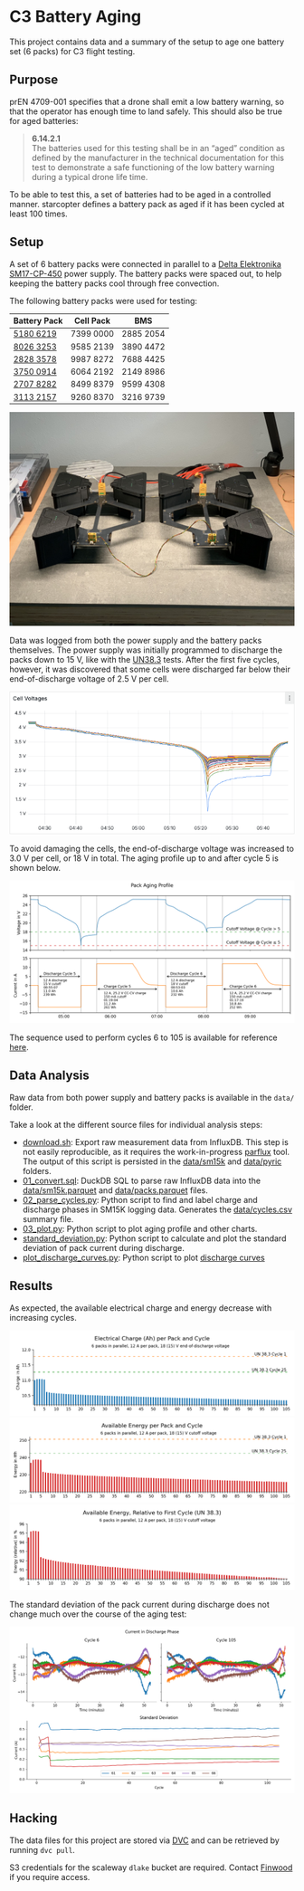 # C3 Battery Aging

This project contains data and a summary of the setup to age one battery set (6 packs) for C3 flight testing.

## Purpose

prEN 4709-001 specifies that a drone shall emit a low battery warning, so that the operator has enough time to land safely. This should also be true for aged batteries:

> **6.14.2.1**  
> The batteries used for this testing shall be in an “aged” condition as defined by the manufacturer in the technical documentation for this test to demonstrate a safe functioning of the low battery warning during a typical drone life time.

To be able to test this, a set of batteries had to be aged in a controlled manner.
starcopter defines a battery pack as aged if it has been cycled at least 100 times.

## Setup

A set of 6 battery packs were connected in parallel to a [Delta Elektronika SM17-CP-450][sm15k] power supply.
The battery packs were spaced out, to help keeping the battery packs cool through free convection.

The following battery packs were used for testing:

| Battery Pack  | Cell Pack | BMS       |
| ------------- | --------- | --------- |
| [5180 6219][] | 7399 0000 | 2885 2054 |
| [8026 3253][] | 9585 2139 | 3890 4472 |
| [2828 3578][] | 9987 8272 | 7688 4425 |
| [3750 0914][] | 6064 2192 | 2149 8986 |
| [2707 8282][] | 8499 8379 | 9599 4308 |
| [3113 2157][] | 9260 8370 | 3216 9739 |

![C3 Setup](./img/setup.jpg)

Data was logged from both the power supply and the battery packs themselves.
The power supply was initially programmed to discharge the packs down to 15 V, like with the [UN38.3](../UN38.3/)
tests. After the first five cycles, however, it was discovered that some cells were discharged far below their
end-of-discharge voltage of 2.5 V per cell.

![Cell Voltages during Cycle 5](./img/cell-voltages-cycle-5.png)

To avoid damaging the cells, the end-of-discharge voltage was increased to 3.0 V per cell, or 18 V in total.
The aging profile up to and after cycle 5 is shown below.

![Aging Profile](./img/aging-profile.png)

The sequence used to perform cycles 6 to 105 is available for reference [here](./bc6s6p.s).

[sm15k]: https://www.delta-elektronika.nl/products/sm15k-series
[2707 8282]: https://www.notion.so/starcopter/2707-8282-da7e6a3a6bad42439c49a23b2453dab0?pvs=4
[3113 2157]: https://www.notion.so/starcopter/3113-2157-0b244bc53801487e869f4f124a4a7624?pvs=4
[8026 3253]: https://www.notion.so/starcopter/8026-3253-6d6b2ec0507e4152988fe1cc45dd1636?pvs=4
[5180 6219]: https://www.notion.so/starcopter/5180-6219-3ebd4f287a2e4bfcb6a198941659fef6?pvs=4
[3750 0914]: https://www.notion.so/starcopter/3750-0914-b8ac6ee9832948edba5c180e3612eca3?pvs=4
[2828 3578]: https://www.notion.so/starcopter/2828-3578-b0b2bae07d5449cdab52ea6079546539?pvs=4

## Data Analysis

Raw data from both power supply and battery packs is available in the `data/` folder.

Take a look at the different source files for individual analysis steps:

- [download.sh](./download.sh): Export raw measurement data from InfluxDB.
  This step is not easily reproducible, as it requires the work-in-progress [parflux](https://gitlab.com/starcopter/lib/parflux) tool.
  The output of this script is persisted in the [data/sm15k](./data/sm15k) and [data/pyric](./data/pyric) folders.
- [01_convert.sql](./01_convert.sql): DuckDB SQL to parse raw InfluxDB data into the [data/sm15k.parquet](./data/sm15k.parquet) and [data/packs.parquet](./data/packs.parquet) files.
- [02_parse_cycles.py](./02_parse_cycles.py): Python script to find and label charge and discharge phases in SM15K logging data.
  Generates the [data/cycles.csv](./data/cycles.csv) summary file.
- [03_plot.py](./03_plot.py): Python script to plot aging profile and other charts.
- [standard_deviation.py](./standard_deviation.py): Python script to calculate and plot the standard deviation of pack current during discharge.
- [plot_discharge_curves.py](./plot_discharge_curves.py): Python script to plot [discharge curves](./img/discharge-curves.png)

## Results

As expected, the available electrical charge and energy decrease with increasing cycles.

![Electrical Charge per Cycle](./img/charge-per-cycle.png)  
![Energy per Cycle](./img/energy-per-cycle.png)  
![Relative Energy per Cycle](./img/relative-energy-per-cycle.png)  

The standard deviation of the pack current during discharge does not change much over the course of the aging test:

![Standard Deviation of Current in Discharge](./img/current-in-discharge.png)

## Hacking

The data files for this project are stored via [DVC](https://dvc.org/) and can be retrieved by running `dvc pull`.

S3 credentials for the scaleway `dlake` bucket are required. Contact [Finwood](https://github.com/Finwood) if you require access.
